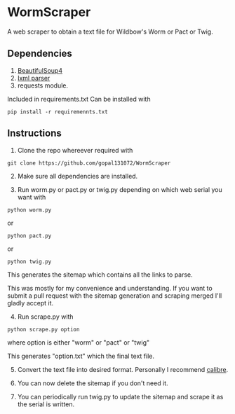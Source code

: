 # WormScraper
A web scraper to obtain a text file for Wildbow's Worm or Pact or Twig.

## Dependencies
1. [BeautifulSoup4](https://www.crummy.com/software/BeautifulSoup/bs4/doc/)
2. [lxml parser](http://lxml.de/)
3. requests module.

Included in requirements.txt
Can be installed with
```
pip install -r requiremennts.txt
```

## Instructions

1. Clone the repo whereever required with
```
git clone https://github.com/gopal131072/WormScraper
```
2. Make sure all dependencies are installed.

3. Run worm.py or pact.py or twig.py depending on which web serial you want with
```
python worm.py
```
or
```
python pact.py
```
or
```
python twig.py
```
This generates the sitemap which contains all the links to parse.

This was mostly for my convenience and understanding. If you want to submit a pull request with the sitemap generation and scraping merged I'll gladly accept it.

4. Run scrape.py with
```
python scrape.py option
```
where option is either "worm" or "pact" or "twig"

This generates "option.txt" which the final text file.

5. Convert the text file into desired format. Personally I recommend [calibre](https://calibre-ebook.com/).

6. You can now delete the sitemap if you don't need it.

7. You can periodically run twig.py to update the sitemap and scrape it as the serial is written.
